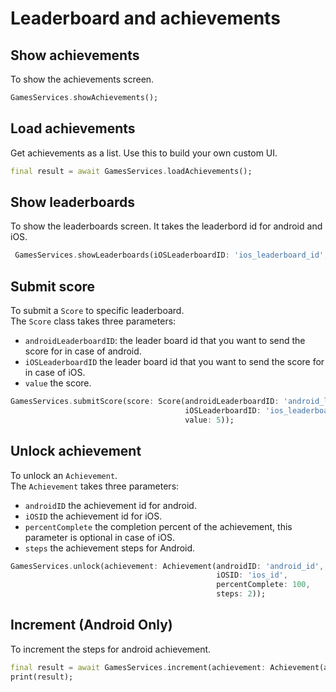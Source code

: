 # Leaderboard and achievements  

## Show achievements
To show the achievements screen.  
``` dart
GamesServices.showAchievements();
```  

## Load achievements
Get achievements as a list. Use this to build your own custom UI. 
``` dart
final result = await GamesServices.loadAchievements();
```  

## Show leaderboards
To show the leaderboards screen. It takes the leaderbord id for android and iOS.  
``` dart
 GamesServices.showLeaderboards(iOSLeaderboardID: 'ios_leaderboard_id', androidLeaderboardID: 'android_leaderboard_id');
```   

## Submit score  
To submit a ```Score``` to specific leaderboard.  
The ```Score``` class takes three parameters:  
- ```androidLeaderboardID```: the leader board id that you want to send the score for in case of android.  
- ```iOSLeaderboardID``` the leader board id that you want to send the score for in case of iOS.  
- ```value``` the score.  

``` dart
GamesServices.submitScore(score: Score(androidLeaderboardID: 'android_leaderboard_id',
                                       iOSLeaderboardID: 'ios_leaderboard_id',
                                       value: 5));
```  

## Unlock achievement  
To unlock an ```Achievement```.  
The ```Achievement``` takes three parameters:  
- ```androidID``` the achievement id for android.  
- ```iOSID``` the achievement id for iOS.  
- ```percentComplete``` the completion percent of the achievement, this parameter is optional in case of iOS.  
- ```steps``` the achievement steps for Android.

``` dart
GamesServices.unlock(achievement: Achievement(androidID: 'android_id',
                                              iOSID: 'ios_id',
                                              percentComplete: 100,
                                              steps: 2)); 
```  

## Increment (Android Only)  
To increment the steps for android achievement.

```dart
final result = await GamesServices.increment(achievement: Achievement(androidID: 'android_id', steps: 50));
print(result);
```  
